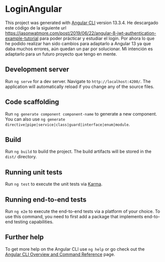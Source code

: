 # LoginAngular

This project was generated with [Angular CLI](https://github.com/angular/angular-cli) version 13.3.4.
He descargado este código de la siguiente url https://jasonwatmore.com/post/2019/06/22/angular-8-jwt-authentication-example-tutorial para poder prácticar y estudiar el login. Por ahora lo que he podido realizar han sido cambios para adaptarlo a Angular 13 ya que daba muchos errores, aún quedan un par por solucionar. Mi intención es adaptarlo para un futuro proyecto que tengo en mente.

## Development server

Run `ng serve` for a dev server. Navigate to `http://localhost:4200/`. The application will automatically reload if you change any of the source files.

## Code scaffolding

Run `ng generate component component-name` to generate a new component. You can also use `ng generate directive|pipe|service|class|guard|interface|enum|module`.

## Build

Run `ng build` to build the project. The build artifacts will be stored in the `dist/` directory.

## Running unit tests

Run `ng test` to execute the unit tests via [Karma](https://karma-runner.github.io).

## Running end-to-end tests

Run `ng e2e` to execute the end-to-end tests via a platform of your choice. To use this command, you need to first add a package that implements end-to-end testing capabilities.

## Further help

To get more help on the Angular CLI use `ng help` or go check out the [Angular CLI Overview and Command Reference](https://angular.io/cli) page.
